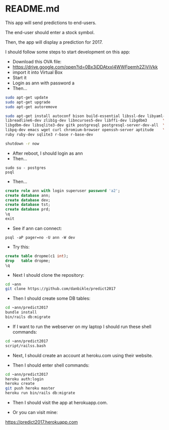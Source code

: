 # README.md

This app will send predictions to end-users.

The end-user should enter a stock symbol.

Then, the app will display a prediction for 2017.

I should follow some steps to start development on this app:

- Download this OVA file:
- https://drive.google.com/open?id=0Bx3iDDAtxxI4WWFpemh2ZjViVkk
- import it into Virtual Box
- Start it
- Login as ann with password a
- Then...

```bash
sudo apt-get update
sudo apt-get upgrade
sudo apt-get autoremove

sudo apt-get install autoconf bison build-essential libssl-dev libyaml-dev \
libreadline6-dev zlib1g-dev libncurses5-dev libffi-dev libgdbm3       \
libgdbm-dev libsqlite3-dev gitk postgresql postgresql-server-dev-all  \
libpq-dev emacs wget curl chromium-browser openssh-server aptitude    \
ruby ruby-dev sqlite3 r-base r-base-dev

shutdown -r now
```

- After reboot, I should login as ann
- Then...

```
sudo su - postgres
psql
```

- Then...

```sql
create role ann with login superuser password 'a2';
create database ann;
create database dev;
create database tst;
create database prd;
\q
exit
```

- See if ann can connect:

```
psql -aP pager=no -U ann -W dev
```

- Try this:

```sql
create table dropme(c1 int);
drop   table dropme;
\q
```

- Next I should clone the repository:

```bash
cd ~ann
git clone https://github.com/danbikle/predict2017
```

- Then I should create some DB tables:

```bash
cd ~ann/predict2017
bundle install
bin/rails db:migrate
```

- If I want to run the webserver on my laptop I should run these shell commands:

```bash
cd ~ann/predict2017
script/railss.bash
```

- Next, I should create an account at heroku.com using their website.

- Then I should enter shell commands:

```bash
cd ~ann/predict2017
heroku auth:login
heroku create
git push heroku master
heroku run bin/rails db:migrate
```

- Then I should visit the app at herokuapp.com.

- Or you can visit mine:

https://predict2017.herokuapp.com





